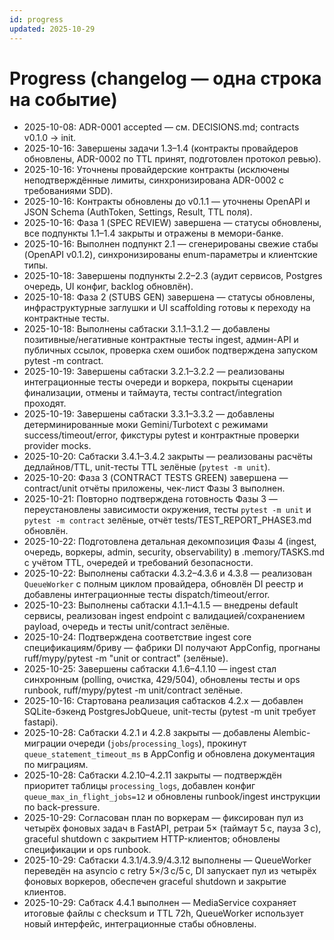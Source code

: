 ```yaml
---
id: progress
updated: 2025-10-29
---
```


# Progress (changelog — одна строка на событие)

- 2025-10-08: ADR-0001 accepted — см. DECISIONS.md; contracts v0.1.0 → init.
- 2025-10-16: Завершены задачи 1.3–1.4 (контракты провайдеров обновлены, ADR-0002 по TTL принят, подготовлен протокол ревью).
- 2025-10-16: Уточнены провайдерские контракты (исключены неподтверждённые лимиты, синхронизирована ADR-0002 с требованиями SDD).
- 2025-10-16: Контракты обновлены до v0.1.1 — уточнены OpenAPI и JSON Schema (AuthToken, Settings, Result, TTL поля).
- 2025-10-16: Фаза 1 (SPEC REVIEW) завершена — статусы обновлены, все подпункты 1.1–1.4 закрыты и отражены в мемори-банке.
- 2025-10-16: Выполнен подпункт 2.1 — сгенерированы свежие стабы (OpenAPI v0.1.2), синхронизированы enum-параметры и клиентские типы.
- 2025-10-18: Завершены подпункты 2.2–2.3 (аудит сервисов, Postgres очередь, UI конфиг, backlog обновлён).
- 2025-10-18: Фаза 2 (STUBS GEN) завершена — статусы обновлены, инфраструктурные заглушки и UI scaffolding готовы к переходу на контрактные тесты.
- 2025-10-18: Выполнены сабтаски 3.1.1–3.1.2 — добавлены позитивные/негативные контрактные тесты ingest, админ-API и публичных ссылок, проверка схем ошибок подтверждена запуском pytest -m contract.
- 2025-10-19: Завершены сабтаски 3.2.1–3.2.2 — реализованы интеграционные тесты очереди и воркера, покрыты сценарии финализации, отмены и таймаута, тесты contract/integration проходят.
- 2025-10-19: Завершены сабтаски 3.3.1–3.3.2 — добавлены детерминированные моки Gemini/Turbotext с режимами success/timeout/error, фикстуры pytest и контрактные проверки provider mocks.
- 2025-10-20: Сабтаски 3.4.1–3.4.2 закрыты — реализованы расчёты дедлайнов/TTL, unit-тесты TTL зелёные (`pytest -m unit`).
- 2025-10-20: Фаза 3 (CONTRACT TESTS GREEN) завершена — contract/unit отчёты приложены, чек-лист Фазы 3 выполнен.
- 2025-10-21: Повторно подтверждена готовность Фазы 3 — переустановлены зависимости окружения, тесты `pytest -m unit` и `pytest -m contract` зелёные, отчёт tests/TEST_REPORT_PHASE3.md обновлён.
- 2025-10-22: Подготовлена детальная декомпозиция Фазы 4 (ingest, очередь, воркеры, admin, security, observability) в .memory/TASKS.md с учётом TTL, очередей и требований безопасности.
- 2025-10-22: Выполнены сабтаски 4.3.2–4.3.6 и 4.3.8 — реализован `QueueWorker` с полным циклом провайдера, обновлён DI реестр и добавлены интеграционные тесты dispatch/timeout/error.
- 2025-10-23: Выполнены сабтаски 4.1.1–4.1.5 — внедрены default сервисы, реализован ingest endpoint с валидацией/сохранением payload, очередь и тесты unit/contract зелёные.
- 2025-10-24: Подтверждена соответствие ingest core спецификациям/бриву — фабрики DI получают AppConfig, прогнаны ruff/mypy/pytest -m "unit or contract" (зелёные).
- 2025-10-25: Завершены сабтаски 4.1.6–4.1.10 — ingest стал синхронным (polling, очистка, 429/504), обновлены тесты и ops runbook, ruff/mypy/pytest -m unit/contract зелёные.
- 2025-10-16: Стартована реализация сабтасков 4.2.x — добавлен SQLite-бэкенд PostgresJobQueue, unit-тесты (pytest -m unit требует fastapi).
- 2025-10-28: Сабтаски 4.2.1 и 4.2.8 закрыты — добавлены Alembic-миграции очереди (`jobs`/`processing_logs`), прокинут `queue_statement_timeout_ms` в AppConfig и обновлена документация по миграциям.
- 2025-10-28: Сабтаски 4.2.10–4.2.11 закрыты — подтверждён приоритет таблицы `processing_logs`, добавлен конфиг `queue_max_in_flight_jobs=12` и обновлены runbook/ingest инструкции по back-pressure.
- 2025-10-29: Согласован план по воркерам — фиксирован пул из четырёх фоновых задач в FastAPI, ретраи 5× (таймаут 5 с, пауза 3 с), graceful shutdown с закрытием HTTP-клиентов; обновлены спецификации и ops runbook.
- 2025-10-29: Сабтаски 4.3.1/4.3.9/4.3.12 выполнены — QueueWorker переведён на asyncio с retry 5×/3 с/5 с, DI запускает пул из четырёх фоновых воркеров, обеспечен graceful shutdown и закрытие клиентов.
- 2025-10-29: Сабтаск 4.4.1 выполнен — MediaService сохраняет итоговые файлы с checksum и TTL 72h, QueueWorker использует новый интерфейс, интеграционные стабы обновлены.

